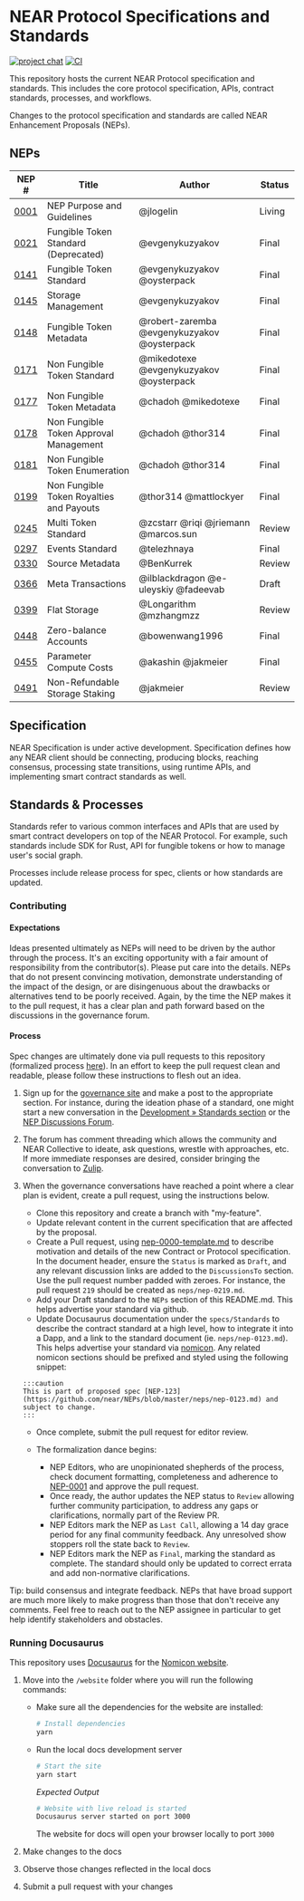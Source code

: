 # NEAR Protocol Specifications and Standards

[![project chat](https://img.shields.io/badge/zulip-join_chat-brightgreen.svg)](https://near.zulipchat.com/#narrow/stream/320497-nep-standards)
[![CI](https://github.com/near/NEPs/actions/workflows/build.yml/badge.svg)](https://github.com/near/NEPs/actions/workflows/build.yml)

This repository hosts the current NEAR Protocol specification and standards.
This includes the core protocol specification, APIs, contract standards, processes, and workflows.

Changes to the protocol specification and standards are called NEAR Enhancement Proposals (NEPs).

## NEPs

| NEP #                                                             | Title                                    | Author                                      | Status |
| ----------------------------------------------------------------- | ---------------------------------------- | ------------------------------------------- | ------ |
| [0001](https://github.com/near/NEPs/blob/master/neps/nep-0001.md) | NEP Purpose and Guidelines               | @jlogelin                                   | Living |
| [0021](https://github.com/near/NEPs/blob/master/neps/nep-0021.md) | Fungible Token Standard (Deprecated)     | @evgenykuzyakov                             | Final  |
| [0141](https://github.com/near/NEPs/blob/master/neps/nep-0141.md) | Fungible Token Standard                  | @evgenykuzyakov @oysterpack                 | Final  |
| [0145](https://github.com/near/NEPs/blob/master/neps/nep-0145.md) | Storage Management                       | @evgenykuzyakov                             | Final  |
| [0148](https://github.com/near/NEPs/blob/master/neps/nep-0148.md) | Fungible Token Metadata                  | @robert-zaremba @evgenykuzyakov @oysterpack | Final  |
| [0171](https://github.com/near/NEPs/blob/master/neps/nep-0171.md) | Non Fungible Token Standard              | @mikedotexe @evgenykuzyakov @oysterpack     | Final  |
| [0177](https://github.com/near/NEPs/blob/master/neps/nep-0177.md) | Non Fungible Token Metadata              | @chadoh @mikedotexe                         | Final  |
| [0178](https://github.com/near/NEPs/blob/master/neps/nep-0178.md) | Non Fungible Token Approval Management   | @chadoh @thor314                            | Final  |
| [0181](https://github.com/near/NEPs/blob/master/neps/nep-0181.md) | Non Fungible Token Enumeration           | @chadoh @thor314                            | Final  |
| [0199](https://github.com/near/NEPs/blob/master/neps/nep-0199.md) | Non Fungible Token Royalties and Payouts | @thor314 @mattlockyer                       | Final  |
| [0245](https://github.com/near/NEPs/blob/master/neps/nep-0245.md) | Multi Token Standard                     | @zcstarr @riqi @jriemann @marcos.sun        | Review |
| [0297](https://github.com/near/NEPs/blob/master/neps/nep-0297.md) | Events Standard                          | @telezhnaya                                 | Final  |
| [0330](https://github.com/near/NEPs/blob/master/neps/nep-0330.md) | Source Metadata                          | @BenKurrek                                  | Review |
| [0366](https://github.com/near/NEPs/blob/master/neps/nep-0366.md) | Meta Transactions                        | @ilblackdragon @e-uleyskiy @fadeevab        | Draft  |
| [0399](https://github.com/near/NEPs/blob/master/neps/nep-0399.md) | Flat Storage                             | @Longarithm @mzhangmzz                      | Review |
| [0448](https://github.com/near/NEPs/blob/master/neps/nep-0448.md) | Zero-balance Accounts                    | @bowenwang1996                              | Final  |
| [0455](https://github.com/near/NEPs/blob/master/neps/nep-0455.md) | Parameter Compute Costs                  | @akashin @jakmeier                          | Final  |
| [0491](https://github.com/near/NEPs/blob/master/neps/nep-0491.md) | Non-Refundable Storage Staking           | @jakmeier                                   | Review |

## Specification

NEAR Specification is under active development.
Specification defines how any NEAR client should be connecting, producing blocks, reaching consensus, processing state transitions, using runtime APIs, and implementing smart contract standards as well.

## Standards & Processes

Standards refer to various common interfaces and APIs that are used by smart contract developers on top of the NEAR Protocol.
For example, such standards include SDK for Rust, API for fungible tokens or how to manage user's social graph.

Processes include release process for spec, clients or how standards are updated.

### Contributing

#### Expectations

Ideas presented ultimately as NEPs will need to be driven by the author through the process. It's an exciting opportunity with a fair amount of responsibility from the contributor(s). Please put care into the details. NEPs that do not present convincing motivation, demonstrate understanding of the impact of the design, or are disingenuous about the drawbacks or alternatives tend to be poorly received. Again, by the time the NEP makes it to the pull request, it has a clear plan and path forward based on the discussions in the governance forum.

#### Process

Spec changes are ultimately done via pull requests to this repository (formalized process [here](neps/nep-0001.md)). In an effort to keep the pull request clean and readable, please follow these instructions to flesh out an idea.

1. Sign up for the [governance site](https://gov.near.org/) and make a post to the appropriate section. For instance, during the ideation phase of a standard, one might start a new conversation in the [Development » Standards section](https://gov.near.org/c/dev/standards/29) or the [NEP Discussions Forum](https://github.com/near/NEPs/discussions).
2. The forum has comment threading which allows the community and NEAR Collective to ideate, ask questions, wrestle with approaches, etc. If more immediate responses are desired, consider bringing the conversation to [Zulip](https://near.zulipchat.com/#narrow/stream/320497-nep-standards).
3. When the governance conversations have reached a point where a clear plan is evident, create a pull request, using the instructions below.

   - Clone this repository and create a branch with "my-feature".
   - Update relevant content in the current specification that are affected by the proposal.
   - Create a Pull request, using [nep-0000-template.md](nep-0000-template.md) to describe motivation and details of the new Contract or Protocol specification. In the document header, ensure the `Status` is marked as `Draft`, and any relevant discussion links are added to the `DiscussionsTo` section.
     Use the pull request number padded with zeroes. For instance, the pull request `219` should be created as `neps/nep-0219.md`.
   - Add your Draft standard to the `NEPs` section of this README.md. This helps advertise your standard via github.
   - Update Docusaurus documentation under the `specs/Standards` to describe the contract standard at a high level, how to integrate it into a Dapp, and a link to the standard document (ie. `neps/nep-0123.md`). This helps advertise your standard via [nomicon](https://nomicon.io/). Any related nomicon sections should be prefixed and styled using the following snippet:

   ```text
   :::caution
   This is part of proposed spec [NEP-123](https://github.com/near/NEPs/blob/master/neps/nep-0123.md) and subject to change.
   :::
   ```

   - Once complete, submit the pull request for editor review.

   - The formalization dance begins:
     - NEP Editors, who are unopinionated shepherds of the process, check document formatting, completeness and adherence to [NEP-0001](neps/nep-0001.md) and approve the pull request.
     - Once ready, the author updates the NEP status to `Review` allowing further community participation, to address any gaps or clarifications, normally part of the Review PR.
     - NEP Editors mark the NEP as `Last Call`, allowing a 14 day grace period for any final community feedback. Any unresolved show stoppers roll the state back to `Review`.
     - NEP Editors mark the NEP as `Final`, marking the standard as complete. The standard should only be updated to correct errata and add non-normative clarifications.

Tip: build consensus and integrate feedback. NEPs that have broad support are much more likely to make progress than those that don't receive any comments. Feel free to reach out to the NEP assignee in particular to get help identify stakeholders and obstacles.

### Running Docusaurus

This repository uses [Docusaurus](https://docusaurus.io/) for the [Nomicon website](https://nomicon.io).

1. Move into the `/website` folder where you will run the following commands:

   - Make sure all the dependencies for the website are installed:

     ```sh
     # Install dependencies
     yarn
     ```

   - Run the local docs development server

     ```sh
     # Start the site
     yarn start
     ```

     _Expected Output_

     ```sh
     # Website with live reload is started
     Docusaurus server started on port 3000
     ```

     The website for docs will open your browser locally to port `3000`

2. Make changes to the docs

3. Observe those changes reflected in the local docs

4. Submit a pull request with your changes
